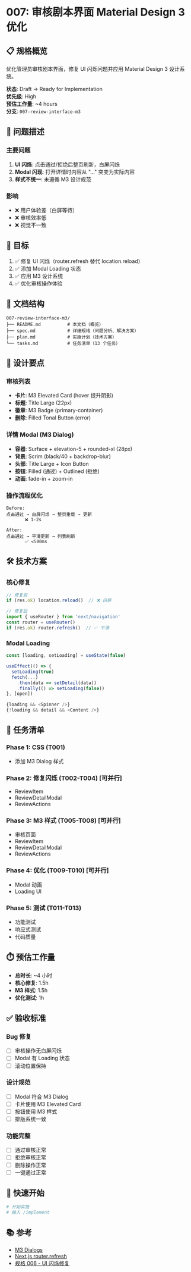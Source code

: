 # 007: 审核剧本界面 Material Design 3 优化

## 📋 规格概览

优化管理员审核剧本界面，修复 UI 闪烁问题并应用 Material Design 3 设计系统。

**状态**: Draft → Ready for Implementation  
**优先级**: High  
**预估工作量**: ~4 hours  
**分支**: `007-review-interface-m3`

## 🐛 问题描述

### 主要问题
1. **UI 闪烁**: 点击通过/拒绝后整页刷新，白屏闪烁
2. **Modal 闪现**: 打开详情时内容从 "..." 突变为实际内容
3. **样式不统一**: 未遵循 M3 设计规范

### 影响
- ❌ 用户体验差（白屏等待）
- ❌ 审核效率低
- ❌ 视觉不一致

## 🎯 目标

1. ✅ 修复 UI 闪烁（router.refresh 替代 location.reload）
2. ✅ 添加 Modal Loading 状态
3. ✅ 应用 M3 设计系统
4. ✅ 优化审核操作体验

## 📁 文档结构

```
007-review-interface-m3/
├── README.md          # 本文档（概览）
├── spec.md            # 详细规格（问题分析、解决方案）
├── plan.md            # 实施计划（技术方案）
└── tasks.md           # 任务清单（13 个任务）
```

## 🎨 设计要点

### 审核列表
- **卡片**: M3 Elevated Card (hover 提升阴影)
- **标题**: Title Large (22px)
- **徽章**: M3 Badge (primary-container)
- **删除**: Filled Tonal Button (error)

### 详情 Modal (M3 Dialog)
- **容器**: Surface + elevation-5 + rounded-xl (28px)
- **背景**: Scrim (black/40 + backdrop-blur)
- **头部**: Title Large + Icon Button
- **按钮**: Filled (通过) + Outlined (拒绝)
- **动画**: fade-in + zoom-in

### 操作流程优化
```
Before:
点击通过 → 白屏闪烁 → 整页重载 → 更新
       ❌ 1-2s

After:
点击通过 → 平滑更新 → 列表刷新
       ✅ <500ms
```

## 🛠️ 技术方案

### 核心修复
```typescript
// 修复前
if (res.ok) location.reload()  // ❌ 白屏

// 修复后
import { useRouter } from 'next/navigation'
const router = useRouter()
if (res.ok) router.refresh()  // ✅ 平滑
```

### Modal Loading
```typescript
const [loading, setLoading] = useState(false)

useEffect(() => {
  setLoading(true)
  fetch(...)
    .then(data => setDetail(data))
    .finally(() => setLoading(false))
}, [open])

{loading && <Spinner />}
{!loading && detail && <Content />}
```

## 📝 任务清单

### Phase 1: CSS (T001)
- 添加 M3 Dialog 样式

### Phase 2: 修复闪烁 (T002-T004) [可并行]
- ReviewItem
- ReviewDetailModal  
- ReviewActions

### Phase 3: M3 样式 (T005-T008) [可并行]
- 审核页面
- ReviewItem
- ReviewDetailModal
- ReviewActions

### Phase 4: 优化 (T009-T010) [可并行]
- Modal 动画
- Loading UI

### Phase 5: 测试 (T011-T013)
- 功能测试
- 响应式测试
- 代码质量

## ⏱️ 预估工作量

- **总时长**: ~4 小时
- **核心修复**: 1.5h
- **M3 样式**: 1.5h
- **优化测试**: 1h

## ✅ 验收标准

### Bug 修复
- [ ] 审核操作无白屏闪烁
- [ ] Modal 有 Loading 状态
- [ ] 滚动位置保持

### 设计规范
- [ ] Modal 符合 M3 Dialog
- [ ] 卡片使用 M3 Elevated Card
- [ ] 按钮使用 M3 样式
- [ ] 排版系统一致

### 功能完整
- [ ] 通过审核正常
- [ ] 拒绝审核正常
- [ ] 删除操作正常
- [ ] 一键通过正常

## 🚀 快速开始

```bash
# 开始实施
# 输入 /implement
```

## 📚 参考

- [M3 Dialogs](https://m3.material.io/components/dialogs)
- [Next.js router.refresh](https://nextjs.org/docs/app/api-reference/functions/use-router#routerrefresh)
- [规格 006 - UI 闪烁修复](../006-review-ui-flicker-fix/)
